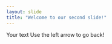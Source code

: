 ```yaml
---
layout: slide
title: "Welcome to our second slide!"
---
```


Your text 
Use the left arrow to go back!
